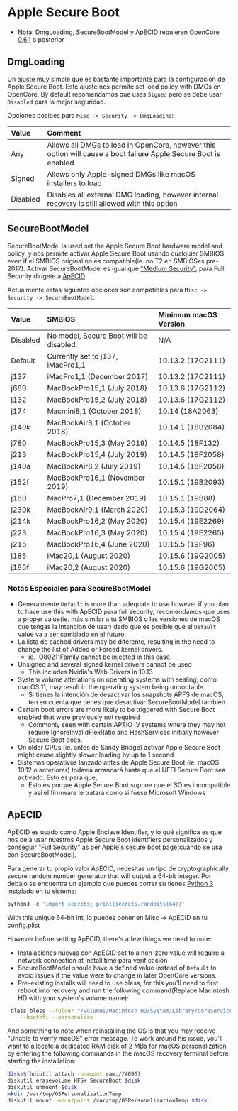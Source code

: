 # Apple Secure Boot

* Nota: DmgLoading, SecureBootModel y ApECID requieren [OpenCore 0.6.1](https://github.com/acidanthera/OpenCorePkg/releases) o posterior


## DmgLoading

Un ajuste muy simple que es bastante importante para la configuración de Apple Secure Boot. Este ajuste nos permite set load policy with DMGs en OpenCore. By default recomendamos que uses `Signed` pero se debe usar `Disabled` para la mejor seguridad.

Opciones posibes para `Misc -> Security -> DmgLoading`:

| Value | Comment |
| :--- | :--- |
| Any      | Allows all DMGs to load in OpenCore, however this option will cause a boot failure Apple Secure Boot is enabled |
| Signed   | Allows only Apple-signed DMGs like macOS installers to load |
| Disabled | Disables all external DMG loading, however internal recovery is still allowed with this option |

## SecureBootModel

SecureBootModel is used set the Apple Secure Boot hardware model and policy, y nos permite activar Apple Secure Boot usando cualquier SMBIOS even if el SMBIOS original no es compatible(ie. no T2 en SMBIOSes pre-2017). Activar SecureBootModel es igual que ["Medium Security"](https://support.apple.com/HT208330), para Full Security dirígete a [ApECID](#apecid)

Actualmente estas siguintes opciones son compatibles para `Misc -> Security -> SecureBootModel`:

| Value    | SMBIOS                                  | Minimum macOS Version |
| :---     | :---                                    | :---                  |
| Disabled | No model, Secure Boot will be disabled. | N/A                   |
| Default  | Currently set to j137, iMacPro1,1       | 10.13.2 (17C2111)     |
| j137     | iMacPro1,1 (December 2017)              | 10.13.2 (17C2111)     |
| j680     | MacBookPro15,1 (July 2018)              | 10.13.6 (17G2112)     |
| j132     | MacBookPro15,2 (July 2018)              | 10.13.6 (17G2112)     |
| j174     | Macmini8,1 (October 2018)               | 10.14 (18A2063)       |
| j140k    | MacBookAir8,1 (October 2018)            | 10.14.1 (18B2084)     |
| j780     | MacBookPro15,3 (May 2019)               | 10.14.5 (18F132)      |
| j213     | MacBookPro15,4 (July 2019)              | 10.14.5 (18F2058)     |
| j140a    | MacBookAir8,2 (July 2019)               | 10.14.5 (18F2058)     |
| j152f    | MacBookPro16,1 (November 2019)          | 10.15.1 (19B2093)     |
| j160     | MacPro7,1 (December 2019)               | 10.15.1 (19B88)       |
| j230k    | MacBookAir9,1 (March 2020)              | 10.15.3 (19D2064)     |
| j214k    | MacBookPro16,2 (May 2020)               | 10.15.4 (19E2269)     |
| j223     | MacBookPro16,3 (May 2020)               | 10.15.4 (19E2265)     |
| j215     | MacBookPro16,4 (June 2020)              | 10.15.5 (19F96)       |
| j185     | iMac20,1 (August 2020)                  | 10.15.6 (19G2005)     |
| j185f    | iMac20,2 (August 2020)                  | 10.15.6 (19G2005)     |

### Notas Especiales para SecureBootModel

* Generalmente `Default` is more than adequate to use however if you plan to have use this with ApECID para full security, recomendamos que uses a proper value(ie. más similar a tu SMBIOS o las versiones de macOS que tengas la intencion de usar) dado que es posible que el `Default` value va a ser cambiado en el futuro.
* La lista de cached drivers may be diferente, resulting in the need to change the list of Added or Forced kernel drivers. 
  * ie. IO80211Family cannot be injected in this case.
* Unsigned and several signed kernel drivers cannot be used
  * This includes Nvidia's Web Drivers in 10.13
* System volume alterations on operating systems with sealing, como macOS 11, may result in the operating system being unbootable. 
  * Si tienes la intención de desactivar los snapshots APFS de macOS, ten en cuenta que tienes que desactivar SecureBootModel también
* Certain boot errors are more likely to be triggered with Secure Boot enabled that were previously not required
  * Commonly seen with certain APTIO IV systems where they may not require IgnoreInvalidFlexRatio and HashServices initially however Secure Boot does.
* On older CPUs (ie. antes de Sandy Bridge) activar Apple Secure Boot might cause slightly slower loading by up to 1 second
* Sistemas operativos lanzado antes de Apple Secure Boot (ie. macOS 10.12 o anteriorer) todavía arrancará hasta que el UEFI Secure Boot sea activado. Esto es para que, 
  * Esto es porque Apple Secure Boot supone que el SO es incompatible y así el firmware le tratará como si fuese Microsoft Windows

## ApECID

ApECID es usado como Apple Enclave Identifier, y lo qué significa es que nos deja usar nuestros Apple Secure Boot identifiers personalizados y conseguir ["Full Security"](https://support.apple.com/HT208330) as per Apple's secure boot page(cuando se usa con SecureBootModel).

Para generar tu propio valor ApECID, necesitas un tipo de cryptographically secure random number generator that will output a 64-bit integer. Por debajo se encuentra un ejemplo que puedes correr su tienes [Python 3](https://www.python.org/downloads/) instalado en tu sistema:

```py
python3 -c 'import secrets; print(secrets.randbits(64))'
```

With this unique 64-bit int, lo puedes poner en Misc -> ApECID en tu config.plist


However before setting ApECID, there's a few things we need to note:

* Instalaciones nuevas con ApECID set to a non-zero value will require a network connection at install time para verificación
* SecureBootModel should have a defined value instead of `Default` to avoid issues if the value were to change in later OpenCore versions.
* Pre-existing installs will need to use bless, for this you'll need to first reboot into recovery and run the following command(Replace Macintosh HD with your system's volume name):


```sh
 bless bless --folder "/Volumes/Macintosh HD/System/Library/CoreServices" \
    --bootefi --personalize
```

And something to note when reinstalling the OS is that you may receive "Unable to verify macOS" error message. To work around his issue, you'll want to allocate a dedicated RAM disk of 2 MBs for macOS personalization by entering the following commands in the macOS recovery terminal before starting the installation:

```sh
disk=$(hdiutil attach -nomount ram://4096) 
diskutil erasevolume HFS+ SecureBoot $disk 
diskutil unmount $disk 
mkdir /var/tmp/OSPersonalizationTemp 
diskutil mount -mountpoint /var/tmp/OSPersonalizationTemp $disk
```